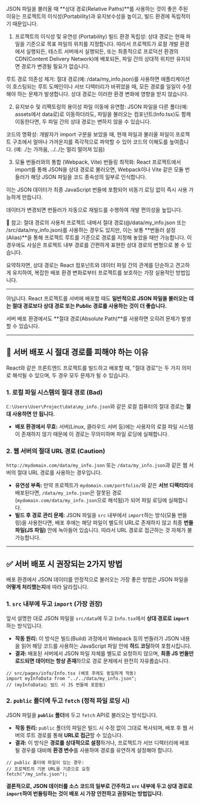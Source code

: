 JSON 파일을 불러올 때 **상대 경로(Relative Paths)**를 사용하는 것이 좋은 주된 이유는 프로젝트의 이식성(Portability)과 유지보수성을 높이고, 빌드 환경에 독립적이기 때문입니다.

1. 프로젝트의 이식성 및 유연성 (Portability)
   빌드 환경 독립성: 상대 경로는 현재 파일을 기준으로 목표 파일의 위치를 지정합니다. 따라서 프로젝트가 로컬 개발 환경에서 실행되든, 테스트 서버에서 실행되든, 또는 최종적으로 프로덕션 환경의 CDN(Content Delivery Network)에 배포되든, 파일 간의 상대적 위치만 유지되면 경로가 변경될 필요가 없습니다.

루트 경로 의존성 제거: 절대 경로(예: /data/my_info.json)를 사용하면 애플리케이션이 호스팅되는 루트 도메인이나 서브 디렉터리가 바뀌었을 때, 모든 경로를 일일이 수정해야 하는 문제가 발생합니다. 상대 경로는 이러한 환경 변화에 영향을 받지 않습니다.

2. 유지보수 및 리팩토링의 용이성
   파일 이동에 유연함: JSON 파일을 다른 폴더(예: assets에서 data로)로 이동하더라도, 파일을 불러오는 컴포넌트(Info.tsx)도 함께 이동한다면, 두 파일 간의 상대 경로는 변하지 않을 수 있습니다.

코드의 명확성: 개발자가 import 구문을 보았을 때, 현재 파일과 불러올 파일이 프로젝트 구조에서 얼마나 가까운지를 즉각적으로 파악할 수 있어 코드의 이해도를 높여줍니다. (예: ./는 가까움, ../../는 멀리 떨어져 있음)

3. 모듈 번들러와의 통합 (Webpack, Vite)
   번들링 최적화: React 프로젝트에서 import를 통해 JSON을 상대 경로로 불러오면, Webpack이나 Vite 같은 모듈 번들러가 해당 JSON 파일을 코드 종속성의 일부로 인식합니다.

이는 JSON 데이터가 최종 JavaScript 번들에 포함되어 비동기 로딩 없이 즉시 사용 가능하게 만듭니다.

데이터가 변경되면 번들러가 자동으로 재빌드를 수행하여 개발 편의성을 높입니다.

🚫 참고: 절대 경로의 사용처
프로젝트 내에서 절대 경로(@/data/my_info.json 또는 /src/data/my_info.json)를 사용하는 경우도 있지만, 이는 보통 **번들러 설정(Alias)**을 통해 프로젝트 루트를 기준으로 경로를 지정해 놓았을 때만 가능합니다. 이 경우에도 사실은 프로젝트 내부 경로를 간편하게 표현한 상대 경로의 변형으로 볼 수 있습니다.

요약하자면, 상대 경로는 React 컴포넌트와 데이터 파일 간의 관계를 단순하고 견고하게 유지하여, 복잡한 배포 환경 변화로부터 프로젝트를 보호하는 가장 실용적인 방법입니다.

---

아닙니다. React 프로젝트를 서버에 배포할 때도 **일반적으로 JSON 파일을 불러오는 데는 절대 경로보다 상대 경로 또는 Public 경로를 사용하는 것이 더 좋습니다.**

서버 배포 환경에서도 \*\*절대 경로(Absolute Path)\*\*를 사용하면 오히려 문제가 발생할 수 있습니다.

---

## 🚫 서버 배포 시 절대 경로를 피해야 하는 이유

React와 같은 프론트엔드 프로젝트를 빌드하고 배포할 때, "절대 경로"는 두 가지 의미로 해석될 수 있으며, 두 경우 모두 문제가 될 수 있습니다.

### 1\. 로컬 파일 시스템의 절대 경로 (Bad)

`C:\Users\User\Project\data\my_info.json`와 같은 로컬 컴퓨터의 절대 경로는 **절대 사용하면 안 됩니다.**

- **배포 환경에서 무효:** 서버(Linux, 클라우드 서버 등)에는 사용자의 로컬 파일 시스템이 존재하지 않기 때문에 이 경로는 무의미하며 파일 로딩에 실패합니다.

### 2\. 웹 서버의 절대 URL 경로 (Caution)

`http://mydomain.com/data/my_info.json` 또는 `/data/my_info.json`과 같은 웹 서버의 절대 URL 경로를 사용하는 경우입니다.

- **유연성 부족:** 만약 프로젝트가 `mydomain.com/portfolio/`와 같은 **서브 디렉터리**에 배포된다면, `/data/my_info.json`은 잘못된 경로(`mydomain.com/data/my_info.json`으로 해석됨)가 되어 파일 로딩에 실패합니다.
- **빌드 후 경로 관리 문제:** JSON 파일을 `src` 내부에서 `import`하는 방식(모듈 번들링)을 사용한다면, 배포 후에는 해당 파일이 별도의 URL로 존재하지 않고 최종 **번들 파일(JS 파일)** 안에 녹아들어 있습니다. 따라서 URL 경로로 접근하는 것 자체가 불가능합니다.

---

## ✅ 서버 배포 시 권장되는 2가지 방법

배포 환경에서 JSON 데이터를 안정적으로 불러오는 가장 좋은 방법은 JSON 파일을 **어떻게 처리했는지**에 따라 달라집니다.

### 1\. `src` 내부에 두고 `import` (가장 권장)

앞서 설명한 대로 JSON 파일을 `src/data`에 두고 `Info.tsx`에서 **상대 경로로 `import`** 하는 방식입니다.

- **작동 원리:** 이 방식은 빌드(Build) 과정에서 Webpack 등의 번들러가 JSON 내용을 읽어 해당 코드를 사용하는 JavaScript 파일 안에 **하드 코딩**하여 포함시킵니다.
- **결과:** 배포된 서버에서 JSON 파일 자체를 별도로 요청하지 않으며, **최종 JS 번들만 로드되면 데이터는 항상 존재**하므로 경로 문제에서 완전히 자유롭습니다.

<!-- end list -->

```tsx
// src/pages/info/Info.tsx (배포 후에도 동일하게 작동)
import myInfoData from "../../data/my_info.json";
// (myInfoData는 빌드 시 JS 번들에 포함됨)
```

### 2\. `public` 폴더에 두고 `fetch` (정적 파일 로딩 시)

JSON 파일을 **`public` 폴더**에 두고 `fetch` API로 불러오는 방식입니다.

- **작동 원리:** `public` 폴더의 파일은 빌드 시 수정 없이 그대로 복사되며, 배포 후 웹 서버의 루트 경로를 통해 **URL로 접근**할 수 있습니다.
- **결과:** 이 방식은 **경로를 상대적으로 설정**하거나, 프로젝트가 서브 디렉터리에 배포될 경우를 대비해 **환경 변수**를 사용하여 경로를 유연하게 설정해야 합니다.

<!-- end list -->

```tsx
// public 폴더에 파일이 있는 경우:
// 프로젝트의 기본 URL을 기준으로 요청
fetch("/my_info.json");
```

**결론적으로, JSON 데이터를 소스 코드의 일부로 간주하고 `src` 내부에 두고 상대 경로로 `import`하여 번들링하는 것이 배포 시 가장 안전하고 권장되는 방법입니다.**
